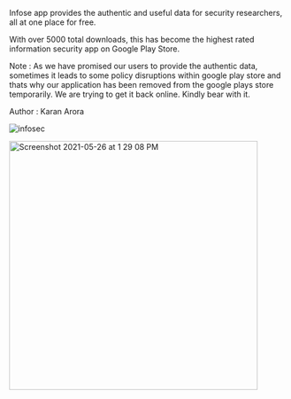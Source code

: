 Infose app provides the authentic and useful data for security researchers, all at one place for free.

With over 5000 total downloads, this has become the highest rated information security app on Google Play Store.

Note : As we have promised our users to provide the authentic data, sometimes it leads to some policy disruptions within google play store and thats why our application has been removed from the google plays store temporarily. We are trying to get it back online. Kindly bear with it.

Author : Karan Arora

![infosec](https://user-images.githubusercontent.com/41389643/119622999-60152d00-be25-11eb-8ca9-4a52dccb5dcc.jpeg)

<img width="449" alt="Screenshot 2021-05-26 at 1 29 08 PM" src="https://user-images.githubusercontent.com/41389643/119624048-648e1580-be26-11eb-9da1-346c7a20c917.png">

